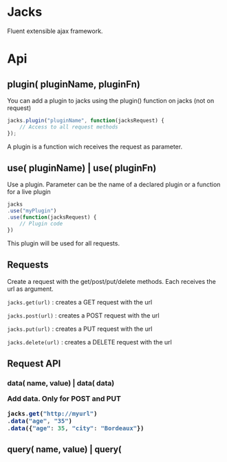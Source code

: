 # Jacks
Fluent extensible ajax framework.

# Api
## plugin(<String> pluginName, <Function> pluginFn)
You can add a plugin to jacks using the plugin() function on jacks (not on request)
```javascript
jacks.plugin("pluginName", function(jacksRequest) {
	// Access to all request methods
});
```
A plugin is a function wich receives the request as parameter.

## use(<String> pluginName) | use(<Function> pluginFn)
Use a plugin. Parameter can be the name of a declared plugin or a function for a live plugin
```Javascript
jacks
.use("myPlugin")
.use(function(jacksRequest) {
	// Plugin code
})
```
This plugin will be used for all requests.

## Requests
Create a request with the get/post/put/delete methods. Each receives the url as argument.

```jacks.get(url)``` : creates a GET request with the url

```jacks.post(url)``` : creates a POST request with the url

```jacks.put(url)``` : creates a PUT request with the url

```jacks.delete(url)``` : creates a DELETE request with the url

## Request API
### data(<String> name, <String> value) | data(<Object> data)
Add data. Only for POST and PUT
```Javascript
jacks.get("http://myurl")
.data("age", "35")
.data({"age": 35, "city": "Bordeaux"})
```

### query(<String> name, <String> value) | query(<object> params)
Add query parameters. Will concatenate the query parameters to the URL.
```Javascript
jacks.get("http://myurl")
.query("age", "35")
.query({"age": 35, "city": "Bordeaux"})
```

### header(<String> name, <String> value)
Add a request header.
```Javascript
jacks.get("http://myurl")
.header("X-MY-HEADER", "foo")
```

### use(<String> pluginName) | use(<Function> pluginFn)
Use a plugin. Parameter can be the name of a declared plugin or a function for a live plugin
```Javascript
jacks.get("http://myurl")
.use("myPlugin")
.use(function(jacksRequest) {
	// Plugin code
})
```
The plugin will be used for this request only.

### send(<Function> callback, <function> error)
Sends the request.

# Exemples
```javascript
jacks
.get("http://localhost/")
.query("param1", "value1")
.query("param2", "value2")
.send(function(res) {
	alert(res);
});
```

